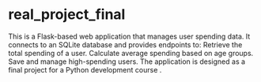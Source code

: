 # real_project_final
This is a Flask-based web application that manages user spending data. It connects to an SQLite database and provides endpoints to:  Retrieve the total spending of a user. Calculate average spending based on age groups. Save and manage high-spending users. The application is designed as a final project for a Python development course .
